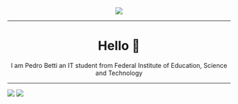 <body background-color=#00BFFF>
   <div id="header" align="center">
    <img src="https://media1.giphy.com/media/v1.Y2lkPTc5MGI3NjExZGU3ZWVlZTg1ZDdiYTgzZmJlZjY3MGEwZDQ1NTE0YjUxM2M2ZmZlYSZjdD1n/qgQUggAC3Pfv687qPC/giphy.gif"/>
  </div>
  <hr>
  <h1 align="center">Hello 👋</h1>
  <p align="center">I am Pedro Betti an IT student from Federal Institute of Education, Science and Technology</p>
  <hr>
  <div display="flex">
    <img src="https://github-readme-stats.vercel.app/api?username=malabetti"/>
    <img src="https://github-readme-stats.vercel.app/api/top-langs/?username=malabetti&langs_count=8"/>
  </div>
</body>

